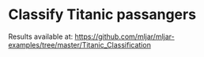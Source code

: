 # Classify Titanic passangers

Results available at: https://github.com/mljar/mljar-examples/tree/master/Titanic_Classification